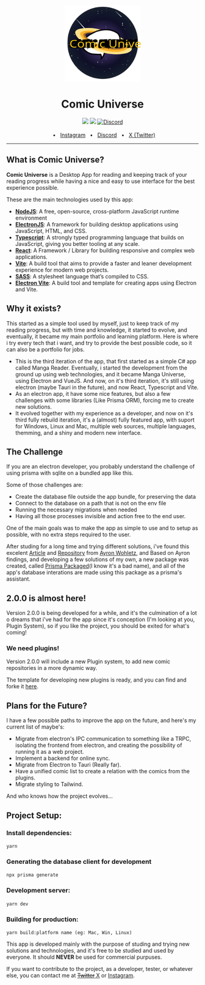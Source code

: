 <div align="center">
  <img src="https://github.com/pablovsouza/comic-universe/blob/master/src/renderer/assets/icon.svg?raw=true" width="200">
  <h1>Comic Universe</h1>
  <img src="https://img.shields.io/badge/PRs-welcome-brightgreen.svg" />
  <a href="https://github.com/prisma/prisma/blob/main/LICENSE"><img src="https://img.shields.io/badge/license-MIT-blue" /></a>
  <a href="https://discord.gg/gPsQkDGDfc"><img alt="Discord" src="https://img.shields.io/discord/1270554232260526120?label=Discord"></a>
  <br />
  <br />
  <span>&nbsp;&nbsp;•&nbsp;&nbsp;</span>
  <a href="https://www.instagram.com/opablosouza/">Instagram</a>
  <span>&nbsp;&nbsp;•&nbsp;&nbsp;</span>
  <a href="https://discord.gg/gPsQkDGDfc">Discord</a>
  <span>&nbsp;&nbsp;•&nbsp;&nbsp;</span>
  <a href="https://x.com/opablosouza">X (Twitter)</a>
  <br />
  <hr />
</div>

## What is Comic Universe?

**Comic Universe** is a Desktop App for reading and keeping track of your reading progress while having a nice and easy to use interface for the best experience possible.

These are the main technologies used by this app:

- [**NodeJS**](https://nodejs.org/): A free, open-source, cross-platform JavaScript runtime environment
- [**ElectronJS**](https://www.electronjs.org/): A framework for building desktop applications using JavaScript, HTML, and CSS.
- [**Typescript**](https://www.typescriptlang.org/): A strongly typed programming language that builds on JavaScript, giving you better tooling at any scale.
- [**React**](https://react.dev/): A Framework / Library for building responsive and complex web applications.
- [**Vite**](https://vitejs.dev/): A build tool that aims to provide a faster and leaner development experience for modern web projects.
- [**SASS**](https://sass-lang.com/): A stylesheet language that’s compiled to CSS.
- [**Electron Vite**](https://electron-vite.org/): A build tool and template for creating apps using Electron and Vite.

## Why it exists?

This started as a simple tool used by myself, just to keep track of my reading progress, but with time and knowledge, it started to evolve, and eventually, it became my main portfolio and learning platform. Here is where i try every tech that i want, and try to provide the best possible code, so it can also be a portfolio for jobs.

- This is the third iteration of the app, that first started as a simple C# app called Manga Reader. Eventually, i started the development from the ground up using web technologies, and it became Manga Universe, using Electron and VueJS. And now, on it's third iteration, it's still using electron (maybe Tauri in the future), and now React, Typescript and Vite.
- As an electron app, it have some nice features, but also a few challenges with some libraries (Like Prisma ORM), forcing me to create new solutions.
- It evolved together with my experience as a developer, and now on it's third fully rebuild iteration, it's a (almost) fully featured app, with suport for Windows, Linux and Mac, multiple web sources, multiple languages, themming, and a shiny and modern new interface.

## The Challenge

If you are an electron developer, you probably understand the challenge of using prisma with sqlite on a bundled app like this.

Some of those challenges are:

- Create the database file outside the app bundle, for preserving the data
- Connect to the database on a path that is not on the env file
- Running the necessary migrations when needed
- Having all those processes invisible and action free to the end user.

One of the main goals was to make the app as simple to use and to setup as possible, with no extra steps required to the user.

After studing for a long time and trying different solutions, i've found this excelent [Article](https://dev.to/awohletz/running-prisma-migrate-in-an-electron-app-1ehm) and [Repository](https://github.com/awohletz/electron-prisma-trpc-example) from [Ayron Wohletz](https://twitter.com/ayron_wohletz), and Based on Ayron findings, and developing a few solutions of my own, a new package was created, called [Prisma Packaged](https://github.com/pablovsouza/prisma-packaged)(I know it's a bad name), and all of the app's database interations are made using this package as a prisma's assistant.

## 2.0.0 is almost here!

Version 2.0.0 is being developed for a while, and it's the culmination of a lot o dreams that i've had for the app since it's conception (I'm looking at you, Plugin System), so if you like the project, you should be exited for what's coming!

### We need plugins!

Version 2.0.0 will include a new Plugin system, to add new comic repositories in a more dynamic way.

The template for developing new plugins is ready, and you can find and forke it [here](https://github.com/pablovsouza/comic-universe-plugin-template).

## Plans for the Future?

I have a few possible paths to improve the app on the future, and here's my current list of maybe's:

- Migrate from electron's IPC communication to something like a TRPC, isolating the frontend from electron, and creating the possibility of running it as a web project.
- Implement a backend for online sync.
- Migrate from Electron to Tauri (Really far).
- Have a unified comic list to create a relation with the comics from the plugins.
- Migrate styling to Tailwind.

And who knows how the project evolves...

## Project Setup:

### Install dependencies:

```
yarn
```

### Generating the database client for development

```
npx prisma generate
```

### Development server:

```
yarn dev
```

### Building for production:

```
yarn build:platform name (eg: Mac, Win, Linux)
```

This app is developed mainly with the purpose of studing and trying new solutions and technologies, and it's free to be studied and used by everyone. It should **NEVER** be used for commercial purpuses.

If you want to contribute to the project, as a developer, tester, or whatever else, you can contact me at [~~Twitter~~ X](https://twitter.com/opablosouza) or [Instagram](https://www.instagram.com/opablosouza/).
